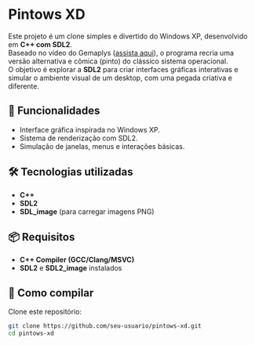 # Pintows XD

Este projeto é um clone simples e divertido do Windows XP, desenvolvido em **C++ com SDL2**.  
Baseado no vídeo do Gemaplys ([assista aqui](https://youtu.be/r9ffhvGzruI)), o programa recria uma versão alternativa e cômica (pinto) do clássico sistema operacional.  
O objetivo é explorar a **SDL2** para criar interfaces gráficas interativas e simular o ambiente visual de um desktop, com uma pegada criativa e diferente.

## 🚀 Funcionalidades
- Interface gráfica inspirada no Windows XP.
- Sistema de renderização com SDL2.
- Simulação de janelas, menus e interações básicas.

## 🛠️ Tecnologias utilizadas
- **C++**
- **SDL2**
- **SDL_image** (para carregar imagens PNG)

## 📦 Requisitos
- **C++ Compiler (GCC/Clang/MSVC)**
- **SDL2** e **SDL2_image** instalados

## 🔧 Como compilar
Clone este repositório:
```bash
git clone https://github.com/seu-usuario/pintows-xd.git
cd pintows-xd

